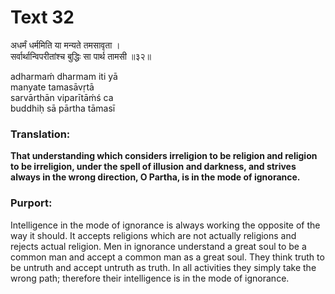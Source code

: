# Text 32

अधर्मं धर्ममिति या मन्यते तमसावृता ।  
सर्वार्थान्विपरीतांश्च बुद्धिः सा पार्थ तामसी ॥३२॥

adharmaḿ dharmam iti yā  
manyate tamasāvṛtā  
sarvārthān viparītāḿś ca  
buddhiḥ sā pārtha tāmasī



### Translation:

**That understanding which considers irreligion to be religion and religion to be irreligion, under the spell of illusion and darkness, and strives always in the wrong direction, O Partha, is in the mode of ignorance.**

### Purport:

Intelligence in the mode of ignorance is always working the opposite of the way it should. It accepts religions which are not actually religions and rejects actual religion. Men in ignorance understand a great soul to be a common man and accept a common man as a great soul. They think truth to be untruth and accept untruth as truth. In all activities they simply take the wrong path; therefore their intelligence is in the mode of ignorance.